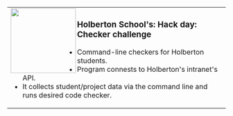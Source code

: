 <p align="center">
<table>
<tr>
<td>
<img align="left" src="https://user-images.githubusercontent.com/77739870/136249792-d424e897-6470-42a0-9904-dd58955ae9b3.png" width="150" height="150">
<h3>Holberton School's: Hack day: Checker challenge</h3>
<ul>
    <li>Command-line checkers for Holberton students.</li>
    <li>Program connests to Holberton's intranet's API.</li>
    <li>It collects student/project data via the command line and runs desired code checker.</li>
</ul>
<img width="1000" height=0">
</td>
</tr>
</table>
</p>
